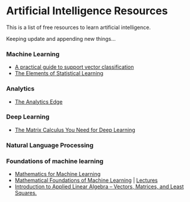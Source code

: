 # Artificial Intelligence Resources


This is a list of free resources to learn artificial intelligence.

Keeping update and appending new things...

### Machine Learning
<ul>
<li><a href="https://scholar.google.com/citations?view_op=view_citation&hl=en&user=SLMkts8AAAAJ&citation_for_view=SLMkts8AAAAJ:X9ykpCP0fEIC" title="Title"> A practical guide to support vector classification</a></li>
<li><a href="https://hastie.su.domains/ElemStatLearn/#:~:text=Elements%20of%20Statistical%20Learning%3A%20data%20mining%2C%20inference%2C%20and%20prediction." title="Title"> The Elements of Statistical Learning</a></li>
</ul>

### Analytics
<ul>
<li><a href="https://www.edx.org/es/course/the-analytics-edge" title="Title">The Analytics Edge</a></li>
</ul>


### Deep Learning
<ul>
<li><a href="https://arxiv.org/abs/1802.01528" title="Title"> The Matrix Calculus You Need for Deep Learning</a></li>
</ul>


### Natural Language Processing


### Foundations of machine learning

<ul>
<li><a href="https://mml-book.github.io/" title="Title">Mathematics for Machine Learning
</a></li>
<li><a href="https://willett.psd.uchicago.edu/teaching/mathematical-foundations-of-machine-learning-fall-2021/" title="Title"> Mathematical Foundations of Machine Learning</a> | <a href="https://voices.uchicago.edu/willett/teaching/mathematical-foundations-of-machine-learning-fall-2020/" title="Title"> Lectures </a></li>
<li><a href="https://web.stanford.edu/~boyd/vmls/" title="Title"> Introduction to Applied Linear Algebra – Vectors, Matrices, and Least Squares.
</a></li>
</ul>
